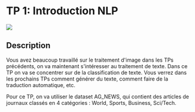 # TP 1: Introduction NLP

![](https://camo.githubusercontent.com/1b9a114ce04133a5e910eac9e55b71949223503aa580080e594f65eed17a5138/68747470733a2f2f7261772e67697468756275736572636f6e74656e742e636f6d2f4175746f6d6174616e74732f70726f6a6574732d64652d7065726d616e656e63652f6d61737465722f696d6167652d686f7374696e672f5450375f496e74726f5f4e4c502f74657874636c6173736966792e706e67)

## Description
Vous avez beaucoup travaillé sur le traitement d'image dans les TPs précédents, on va maintenant s'intéresser au traitement de texte. Dans ce TP on va se concentrer sur de la classification de texte. Vous verrez dans les prochains TPs comment générer du texte, comment faire de la traduction automatique, etc.

Pour ce TP, on va utiliser le dataset AG_NEWS, qui contient des articles de journaux classés en 4 catégories : World, Sports, Business, Sci/Tech.
